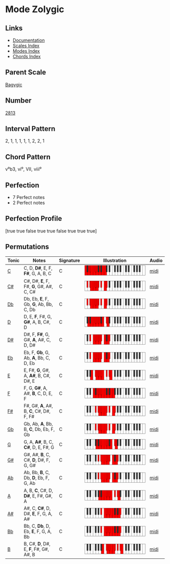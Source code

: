 # Mode Zolygic

## Links

- [Documentation](README.md)
- [Scales Index](Scales.md)
- [Modes Index](Modes.md)
- [Chords Index](Chords.md)

## Parent Scale

[Bagygic](ScaleBagygic.md)

## Number

[2813](https://ianring.com/musictheory/scales/2813)

## Interval Pattern

2, 1, 1, 1, 1, 1, 2, 2, 1

## Chord Pattern

v⁰b3, vi⁰, VII, viii⁰

## Perfection

- 7 Perfect notes
- 2 Perfect notes

## Perfection Profile

[true true false true true false true true true]

## Permutations

| Tonic | Notes | Signature | Illustration | Audio |
|-------|-------|-----------|--------------|-------|
| [C](ModeCNaturalZolygic.md) | C, D, **D#**, E, F, **F#**, G, A, B, C | C | ![CNaturalZolygic](ModeCNaturalZolygic.png) | [midi](https://github.com/edipermadi/music/blob/main/docs/ModeCNaturalZolygic.mid?raw=true) |
| [C#](ModeCSharpZolygic.md) | C#, D#, **E**, F, F#, **G**, G#, A#, C, C# | C | ![CSharpZolygic](ModeCSharpZolygic.png) | [midi](https://github.com/edipermadi/music/blob/main/docs/ModeCSharpZolygic.mid?raw=true) |
| [Db](ModeDFlatZolygic.md) | Db, Eb, **E**, F, Gb, **G**, Ab, Bb, C, Db | C | ![DFlatZolygic](ModeDFlatZolygic.png) | [midi](https://github.com/edipermadi/music/blob/main/docs/ModeDFlatZolygic.mid?raw=true) |
| [D](ModeDNaturalZolygic.md) | D, E, **F**, F#, G, **G#**, A, B, C#, D | C | ![DNaturalZolygic](ModeDNaturalZolygic.png) | [midi](https://github.com/edipermadi/music/blob/main/docs/ModeDNaturalZolygic.mid?raw=true) |
| [D#](ModeDSharpZolygic.md) | D#, F, **F#**, G, G#, **A**, A#, C, D, D# | C | ![DSharpZolygic](ModeDSharpZolygic.png) | [midi](https://github.com/edipermadi/music/blob/main/docs/ModeDSharpZolygic.mid?raw=true) |
| [Eb](ModeEFlatZolygic.md) | Eb, F, **Gb**, G, Ab, **A**, Bb, C, D, Eb | C | ![EFlatZolygic](ModeEFlatZolygic.png) | [midi](https://github.com/edipermadi/music/blob/main/docs/ModeEFlatZolygic.mid?raw=true) |
| [E](ModeENaturalZolygic.md) | E, F#, **G**, G#, A, **A#**, B, C#, D#, E | C | ![ENaturalZolygic](ModeENaturalZolygic.png) | [midi](https://github.com/edipermadi/music/blob/main/docs/ModeENaturalZolygic.mid?raw=true) |
| [F](ModeFNaturalZolygic.md) | F, G, **G#**, A, A#, **B**, C, D, E, F | C | ![FNaturalZolygic](ModeFNaturalZolygic.png) | [midi](https://github.com/edipermadi/music/blob/main/docs/ModeFNaturalZolygic.mid?raw=true) |
| [F#](ModeFSharpZolygic.md) | F#, G#, **A**, A#, B, **C**, C#, D#, F, F# | C | ![FSharpZolygic](ModeFSharpZolygic.png) | [midi](https://github.com/edipermadi/music/blob/main/docs/ModeFSharpZolygic.mid?raw=true) |
| [Gb](ModeGFlatZolygic.md) | Gb, Ab, **A**, Bb, B, **C**, Db, Eb, F, Gb | C | ![GFlatZolygic](ModeGFlatZolygic.png) | [midi](https://github.com/edipermadi/music/blob/main/docs/ModeGFlatZolygic.mid?raw=true) |
| [G](ModeGNaturalZolygic.md) | G, A, **A#**, B, C, **C#**, D, E, F#, G | C | ![GNaturalZolygic](ModeGNaturalZolygic.png) | [midi](https://github.com/edipermadi/music/blob/main/docs/ModeGNaturalZolygic.mid?raw=true) |
| [G#](ModeGSharpZolygic.md) | G#, A#, **B**, C, C#, **D**, D#, F, G, G# | C | ![GSharpZolygic](ModeGSharpZolygic.png) | [midi](https://github.com/edipermadi/music/blob/main/docs/ModeGSharpZolygic.mid?raw=true) |
| [Ab](ModeAFlatZolygic.md) | Ab, Bb, **B**, C, Db, **D**, Eb, F, G, Ab | C | ![AFlatZolygic](ModeAFlatZolygic.png) | [midi](https://github.com/edipermadi/music/blob/main/docs/ModeAFlatZolygic.mid?raw=true) |
| [A](ModeANaturalZolygic.md) | A, B, **C**, C#, D, **D#**, E, F#, G#, A | C | ![ANaturalZolygic](ModeANaturalZolygic.png) | [midi](https://github.com/edipermadi/music/blob/main/docs/ModeANaturalZolygic.mid?raw=true) |
| [A#](ModeASharpZolygic.md) | A#, C, **C#**, D, D#, **E**, F, G, A, A# | C | ![ASharpZolygic](ModeASharpZolygic.png) | [midi](https://github.com/edipermadi/music/blob/main/docs/ModeASharpZolygic.mid?raw=true) |
| [Bb](ModeBFlatZolygic.md) | Bb, C, **Db**, D, Eb, **E**, F, G, A, Bb | C | ![BFlatZolygic](ModeBFlatZolygic.png) | [midi](https://github.com/edipermadi/music/blob/main/docs/ModeBFlatZolygic.mid?raw=true) |
| [B](ModeBNaturalZolygic.md) | B, C#, **D**, D#, E, **F**, F#, G#, A#, B | C | ![BNaturalZolygic](ModeBNaturalZolygic.png) | [midi](https://github.com/edipermadi/music/blob/main/docs/ModeBNaturalZolygic.mid?raw=true) |

